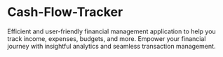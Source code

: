 # Cash-Flow-Tracker

Efficient and user-friendly financial management application to help you track income, expenses, budgets, and more. Empower your financial journey with insightful analytics and seamless transaction management.
